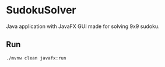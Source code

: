 # SudokuSolver
Java application with JavaFX GUI made for solving 9x9 sudoku.  
## Run
 ```sh
./mvnw clean javafx:run
```


